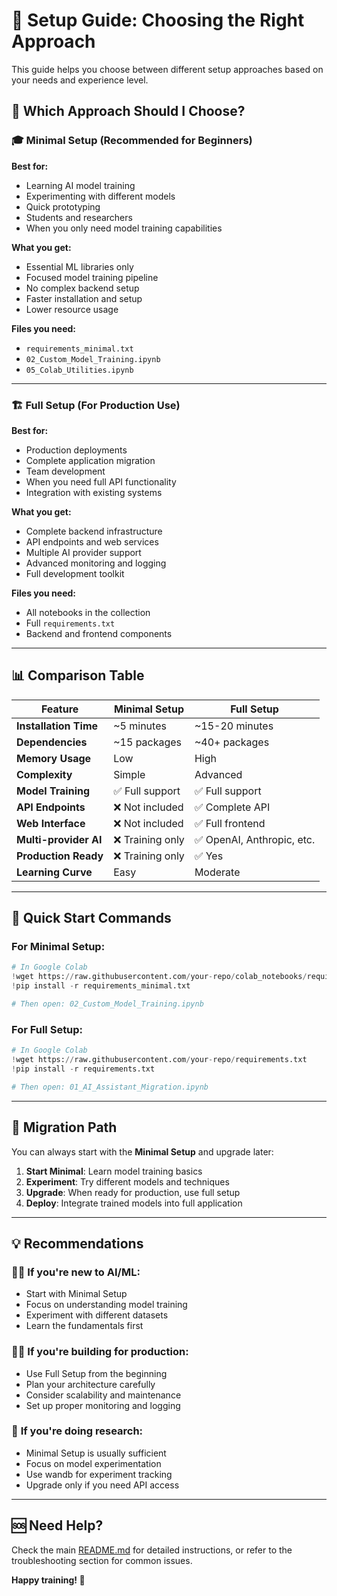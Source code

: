 # 🎯 Setup Guide: Choosing the Right Approach

This guide helps you choose between different setup approaches based on your needs and experience level.

## 🤔 Which Approach Should I Choose?

### 🎓 **Minimal Setup** (Recommended for Beginners)

**Best for:**
- Learning AI model training
- Experimenting with different models
- Quick prototyping
- Students and researchers
- When you only need model training capabilities

**What you get:**
- Essential ML libraries only
- Focused model training pipeline
- No complex backend setup
- Faster installation and setup
- Lower resource usage

**Files you need:**
- `requirements_minimal.txt`
- `02_Custom_Model_Training.ipynb`
- `05_Colab_Utilities.ipynb`

---

### 🏗️ **Full Setup** (For Production Use)

**Best for:**
- Production deployments
- Complete application migration
- Team development
- When you need full API functionality
- Integration with existing systems

**What you get:**
- Complete backend infrastructure
- API endpoints and web services
- Multiple AI provider support
- Advanced monitoring and logging
- Full development toolkit

**Files you need:**
- All notebooks in the collection
- Full `requirements.txt`
- Backend and frontend components

---

## 📊 Comparison Table

| Feature | Minimal Setup | Full Setup |
|---------|---------------|------------|
| **Installation Time** | ~5 minutes | ~15-20 minutes |
| **Dependencies** | ~15 packages | ~40+ packages |
| **Memory Usage** | Low | High |
| **Complexity** | Simple | Advanced |
| **Model Training** | ✅ Full support | ✅ Full support |
| **API Endpoints** | ❌ Not included | ✅ Complete API |
| **Web Interface** | ❌ Not included | ✅ Full frontend |
| **Multi-provider AI** | ❌ Training only | ✅ OpenAI, Anthropic, etc. |
| **Production Ready** | ❌ Training only | ✅ Yes |
| **Learning Curve** | Easy | Moderate |

---

## 🚀 Quick Start Commands

### For Minimal Setup:
```python
# In Google Colab
!wget https://raw.githubusercontent.com/your-repo/colab_notebooks/requirements_minimal.txt
!pip install -r requirements_minimal.txt

# Then open: 02_Custom_Model_Training.ipynb
```

### For Full Setup:
```python
# In Google Colab
!wget https://raw.githubusercontent.com/your-repo/requirements.txt
!pip install -r requirements.txt

# Then open: 01_AI_Assistant_Migration.ipynb
```

---

## 🔄 Migration Path

You can always start with the **Minimal Setup** and upgrade later:

1. **Start Minimal**: Learn model training basics
2. **Experiment**: Try different models and techniques
3. **Upgrade**: When ready for production, use full setup
4. **Deploy**: Integrate trained models into full application

---

## 💡 Recommendations

### 👨‍🎓 **If you're new to AI/ML:**
- Start with Minimal Setup
- Focus on understanding model training
- Experiment with different datasets
- Learn the fundamentals first

### 👨‍💼 **If you're building for production:**
- Use Full Setup from the beginning
- Plan your architecture carefully
- Consider scalability and maintenance
- Set up proper monitoring and logging

### 🔬 **If you're doing research:**
- Minimal Setup is usually sufficient
- Focus on model experimentation
- Use wandb for experiment tracking
- Upgrade only if you need API access

---

## 🆘 Need Help?

Check the main [README.md](README.md) for detailed instructions, or refer to the troubleshooting section for common issues.

**Happy training! 🎉**